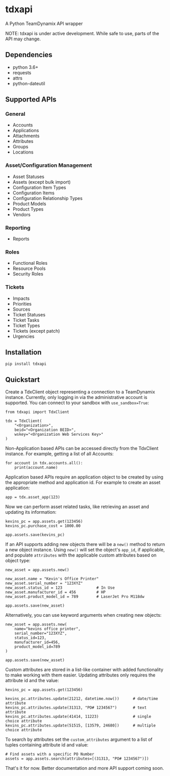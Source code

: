 # tdxapi

A Python TeamDynamix API wrapper

NOTE: tdxapi is under active development. While safe to use, parts of the API may change.

## Dependencies

* python 3.6+
* requests
* attrs
* python-dateutil

## Supported APIs

### General
* Accounts
* Applications
* Attachments
* Attributes
* Groups
* Locations

### Asset/Configuration Management
* Asset Statuses
* Assets (except bulk import)
* Configuration Item Types
* Configuration Items
* Configuration Relationship Types
* Product Models
* Product Types
* Vendors

### Reporting
* Reports

### Roles
* Functional Roles
* Resource Pools
* Security Roles

### Tickets
* Impacts
* Priorities
* Sources
* Ticket Statuses
* Ticket Tasks
* Ticket Types
* Tickets (except patch)
* Urgencies


## Installation

```
pip install tdxapi
```

## Quickstart

Create a TdxClient object representing a connection to a TeamDynamix instance. Currently, only logging in via the administrative account is supported. You can connect to your sandbox with ```use_sandbox=True```:

```
from tdxapi import TdxClient

tdx = TdxClient(
    "<Organization>",
    beid="<Organization BEID>",
    wskey="<Organization Web Services Key>"
)
```

Non-Application based APIs can be accessed directly from the TdxClient instance. For example, getting a list of all Accounts:

```
for account in tdx.accounts.all():
    print(account.name)
```

Application based APIs require an application object to be created by using the appropriate method and application id. For example to create an asset application:

```
app = tdx.asset_app(123)
```

Now we can perform asset related tasks, like retrieving an asset and updating its information:

```
kevins_pc = app.assets.get(123456)
kevins_pc.purchase_cost = 1000.00

app.assets.save(kevins_pc)
```

If an API supports adding new objects there will be a ```new()``` method to return a new object instance. Using ```new()``` will set the object's ```app_id```, if applicable, and populate ```attributes``` with the applicable custom attributes based on object type:

```
new_asset = app.assets.new()

new_asset.name = "Kevin's Office Printer"
new_asset.serial_number = "123XYZ"
new_asset.status_id = 123               # In Use
new_asset.manufacturer_id = 456         # HP
new_asset.product_model_id = 789        # LaserJet Pro M118dw

app.assets.save(new_asset)
``` 

Alternatively, you can use keyword arguments when creating new objects:

```
new_asset = app.assets.new(
    name="kevins office printer",
    serial_number="123XYZ",
    status_id=123,
    manufacturer_id=456,
    product_model_id=789
)

app.assets.save(new_asset)
```

Custom attributes are stored in a list-like container with added functionality to make working with them easier. Updating attributes only requires the attribute id and the value: 

```
kevins_pc = app.assets.get(123456)

kevins_pc.attributes.update(21212, datetime.now())      # date/time attribute
kevins_pc.attributes.update(31313, "PO# 1234567")       # text attribute
kevins_pc.attributes.update(41414, 11223)               # single choice attribute
kevins_pc.attributes.update(51515, [13579, 24680])      # multiple choice attribute
```

To search by attributes set the ```custom_attributes``` argument to a list of tuples containing attribute id and value:

```
# Find assets with a specific PO Number
assets = app.assets.search(attributes=[(31313, "PO# 1234567")])
```

That's it for now. Better documentation and more API support coming soon.
